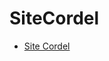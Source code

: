 # SiteCordel

* <a href="https://rafasfrancah.github.io/SiteCordel/" target="_blank">Site Cordel</a> 

